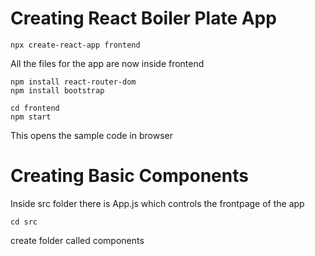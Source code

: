 
# Creating React Boiler Plate App
```
npx create-react-app frontend
```
All the files for the app are now inside frontend
```
npm install react-router-dom
npm install bootstrap
```
```
cd frontend
npm start
```
This opens the sample code in browser

# Creating Basic Components
Inside src folder there is App.js which controls the frontpage of the app
```
cd src
```
create folder called components

